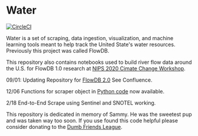 # Water
[![CircleCI](https://dl.circleci.com/status-badge/img/gh/AIStream-Peelout/Water/tree/master.svg?style=svg)](https://dl.circleci.com/status-badge/redirect/gh/AIStream-Peelout/Water/tree/master)

Water is a set of scraping, data ingestion, visualization, and machine learning tools meant to help track the United State's water resources. Previously this project was called FlowDB.

This repository also contains notebooks used to build river flow data around the U.S. for FlowDB 1.0 research at [NIPS 2020 Cimate Change Workshop](https://arxiv.org/abs/2012.11154).

09/01: Updating Repository for [FlowDB 2.0](https://flow-forecast.atlassian.net/wiki/spaces/FF/pages/1178501121/FlowDB+2.0) See Confluence.

12/06  Functions for scraper object in [Python code](https://github.com/AIStream-Peelout/Water/blob/master/scraping_functions.py) now available.

2/18 End-to-End Scrape using Sentinel and SNOTEL working.






This repository is dedicated in memory of Sammy. He was the sweetest pup and was taken way too soon. If you use found this code helpful 
please consider donating to the [Dumb Friends League](https://www.ddfl.org).